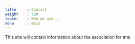 ```yaml
---
title     : Contact
weight    : 700
teaser    : Who we are...
menu      : main 
---
```


This site will contain information about the association for tms
